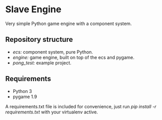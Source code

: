 # Slave Engine
Very simple Python game engine with a component system.

## Repository structure
- *ecs:* component system, pure Python.
- *engine:* game engine, built on top of the ecs and pygame.
- *pong_test:* example project.

## Requirements
- Python 3
- pygame 1.9

A requirements.txt file is included for convenience, just run *pip install -r requirements.txt* with your virtualenv active.
